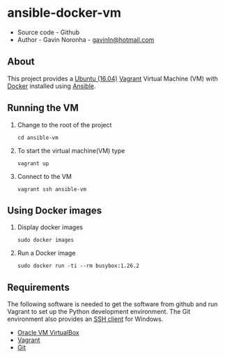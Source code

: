 # ansible-docker-vm

* Source code - Github
* Author - Gavin Noronha - <gavinln@hotmail.com>

[10]: https://github.com/gavinln/ansible-docker-vm

## About

This project provides a [Ubuntu (16.04)][20] [Vagrant][30] Virtual Machine
(VM) with [Docker][40] installed using [Ansible][50].

[20]: http://releases.ubuntu.com/14.04/
[30]: http://www.vagrantup.com/
[40]: https://www.docker.com/
[50]: https://www.ansible.com/

## Running the VM

1. Change to the root of the project

    ```
    cd ansible-vm
    ```

2. To start the virtual machine(VM) type

    ```
    vagrant up
    ```

3. Connect to the VM

    ```
    vagrant ssh ansible-vm
    ```

## Using Docker images

1. Display docker images

    ```
    sudo docker images
    ```

2. Run a Docker image

    ```
    sudo docker run -ti --rm busybox:1.26.2
    ```

## Requirements

The following software is needed to get the software from github and run
Vagrant to set up the Python development environment. The Git environment
also provides an [SSH  client][200] for Windows.

* [Oracle VM VirtualBox][210]
* [Vagrant][220]
* [Git][230]

[200]: http://en.wikipedia.org/wiki/Secure_Shell
[210]: https://www.virtualbox.org/
[220]: http://vagrantup.com/
[230]: http://git-scm.com/
